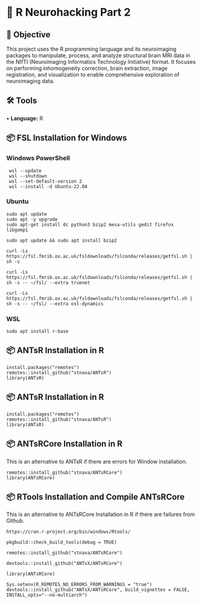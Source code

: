 # 🔬 R Neurohacking Part 2
## 🎯 Objective <br>
This project uses the R programming language and its neuroimaging packages to manipulate, process, and analyze structural brain MRI data in the NIfTI (Neuroimaging Informatics Technology Initiative) format. It focuses on performing inhomogeneity correction, brain extraction, image registration, and visualization to enable comprehensive exploration of neuroimaging data. <p>
## 🛠️ Tools <br>
• <b>Language:</b> R <p>
## 📦 FSL Installation for Windows
### Windows PowerShell
```
 wsl --update
 wsl --shutdown
 wsl --set-default-version 2
 wsl --install -d Ubuntu-22.04
```

### Ubuntu
```
sudo apt update
sudo apt -y upgrade
sudo apt-get install dc python3 bzip2 mesa-utils gedit firefox libgomp1
```
```
sudo apt update && sudo apt install bzip2
```
```
curl -Ls https://fsl.fmrib.ox.ac.uk/fsldownloads/fslconda/releases/getfsl.sh | sh -s
```
```
curl -Ls https://fsl.fmrib.ox.ac.uk/fsldownloads/fslconda/releases/getfsl.sh | sh -s -- ~/fsl/ --extra truenet
```
```
curl -Ls https://fsl.fmrib.ox.ac.uk/fsldownloads/fslconda/releases/getfsl.sh | sh -s -- ~/fsl/ --extra osl-dynamics
```

### WSL
```
sudo apt install r-base
```
## 📦 ANTsR Installation in R
```
install.packages("remotes")
remotes::install_github("stnava/ANTsR")
library(ANTsR)
```
## 📦 ANTsR Installation in R
```
install.packages("remotes")
remotes::install_github("stnava/ANTsR")
library(ANTsR)
```
## 📦 ANTsRCore Installation in R
This is an alternative to ANTsR if there are errors for Window installation. 
```
remotes::install_github("stnava/ANTsRCore")
library(ANTsRCore)
```
## 📦 RTools Installation and Compile ANTsRCore
This is an alternative to ANTsRCore Installation in R if there are failures from Github.
```
https://cran.r-project.org/bin/windows/Rtools/
```
```
pkgbuild::check_build_tools(debug = TRUE)
```
```
remotes::install_github("stnava/ANTsRCore")
```
```
devtools::install_github("ANTsX/ANTsRCore")
```
```
library(ANTsRCore)
```
```
Sys.setenv(R_REMOTES_NO_ERRORS_FROM_WARNINGS = "true")
devtools::install_github("ANTsX/ANTsRCore", build_vignettes = FALSE, INSTALL_opts="--no-multiarch")
```
